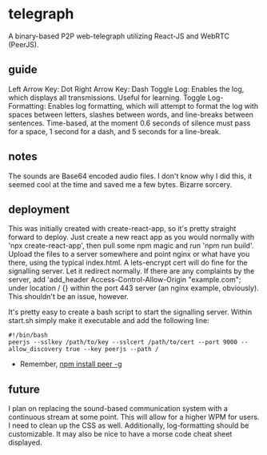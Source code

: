 # telegraph
A binary-based P2P web-telegraph utilizing React-JS and WebRTC (PeerJS).

## guide
Left Arrow Key: Dot
Right Arrow Key: Dash
Toggle Log: Enables the log, which displays all transmissions. Useful for learning.
Toggle Log-Formatting: Enables log formatting, which will attempt to format the log with spaces between letters, slashes between words, and line-breaks between sentences. Time-based, at the moment 0.6 seconds of silence must pass for a space, 1 second for a dash, and 5 seconds for a line-break.

## notes
The sounds are Base64 encoded audio files. I don't know why I did this, it seemed cool at the time and saved me a few bytes. Bizarre sorcery.

## deployment
This was initially created with create-react-app, so it's pretty straight forward to deploy. Just create a new react app as you would normally with 'npx create-react-app', then pull some npm magic and run 'npm run build'. Upload the files to a server somewhere and point nginx or what have you there, using the typical index.html. A lets-encrypt cert will do fine for the signalling server. Let it redirect normally. If there are any complaints by the server, add 'add_header Access-Control-Allow-Origin "example.com"; under location / {} within the port 443 server (an nginx example, obviously). This shouldn't be an issue, however.

It's pretty easy to create a bash script to start the signalling server. Within start.sh simply make it executable and add the following line:
```
#!/bin/bash
peerjs --sslkey /path/to/key --sslcert /path/to/cert --port 9000 --allow_discovery true --key peerjs --path /
```
- Remember, [npm install peer -g](https://github.com/peers/peerjs-server)
## future
I plan on replacing the sound-based communication system with a continuous stream at some point. This will allow for a higher WPM for users. I need to clean up the CSS as well. Additionally, log-formatting should be customizable. It may also be nice to have a morse code cheat sheet displayed.
